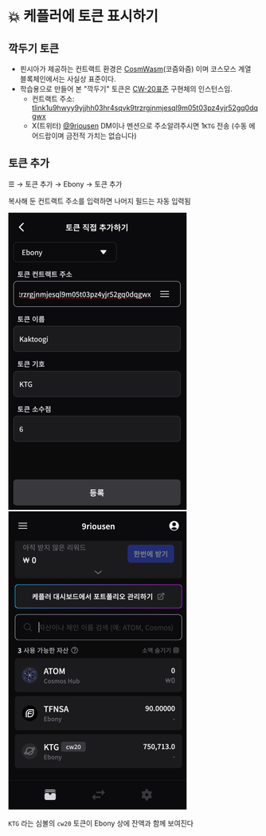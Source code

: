 # 💥 케플러에 토큰 표시하기

## 깍두기 토큰

* 핀시아가 제공하는 컨트랙트 환경은 [CosmWasm](https://cosmwasm.com/)(코즘와즘) 이며 코스모스 계열 블록체인에서는 사실상 표준이다.
* 학습용으로 만들어 본 "깍두기" 토큰은 [CW-20표준](https://github.com/CosmWasm/cw-plus/blob/main/packages/cw20/README.md) 구현체의 인스턴스임.
  * 컨트랙트 주소: [tlink1u9hwyy9yjjhh03hr4sqvk9trzrgjnmjesql9m05t03pz4yjr52gq0dqgwx](https://explorer.blockchain.line.me/ebony/wasm/contract/tlink1u9hwyy9yjjhh03hr4sqvk9trzrgjnmjesql9m05t03pz4yjr52gq0dqgwx)
  * X(트위터) [@9riousen](https://twitter.com/9riousen) DM이나 멘션으로 주소알려주시면 1`KTG` 전송 (수동 에어드랍이며 금전적 가치는 없습니다)

## 토큰 추가

☰ → 토큰 추가 → Ebony → 토큰 추가

복사해 둔 컨트랙트 주소를 입력하면 나머지 필드는 자동 입력됨

![](.gitbook/assets/add-cw20.png) ![](.gitbook/assets/cw20-added.png)

&#x20;`KTG` 라는 심볼의 `cw20` 토큰이 Ebony 상에 잔액과 함께 보여진다
